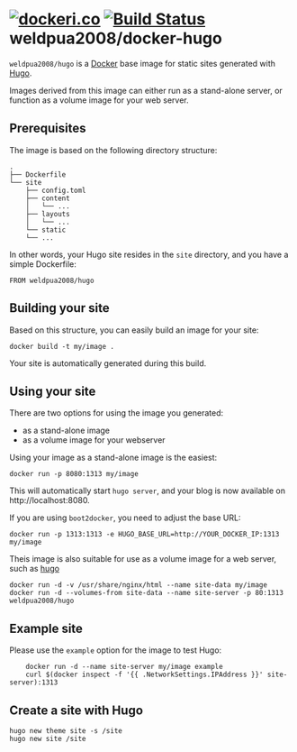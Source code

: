 [![dockeri.co](http://dockeri.co/image/weldpua2008/hugo)](https://hub.docker.com/r/weldpua2008/hugo/) [![Build Status](https://travis-ci.org/weldpua2008/docker-hugo.svg?branch=master)](https://travis-ci.org/weldpua2008/docker-hugo)
weldpua2008/docker-hugo
==============

`weldpua2008/hugo` is a [Docker](https://www.docker.io) base image for static sites generated with [Hugo](http://gohugo.io). 

Images derived from this image can either run as a stand-alone server, or function as a volume image for your web server. 

Prerequisites
-------------

The image is based on the following directory structure:

	.
	├── Dockerfile
	└── site
	    ├── config.toml
	    ├── content
	    │   └── ...
	    ├── layouts
	    │   └── ...
	    └── static
		└── ...

In other words, your Hugo site resides in the `site` directory, and you have a simple Dockerfile:

	FROM weldpua2008/hugo 


Building your site
------------------

Based on this structure, you can easily build an image for your site:

	docker build -t my/image .

Your site is automatically generated during this build. 


Using your site
---------------

There are two options for using the image you generated: 

- as a stand-alone image
- as a volume image for your webserver

Using your image as a stand-alone image is the easiest:

	docker run -p 8080:1313 my/image

This will automatically start `hugo server`, and your blog is now available on http://localhost:8080. 

If you are using `boot2docker`, you need to adjust the base URL: 

	docker run -p 1313:1313 -e HUGO_BASE_URL=http://YOUR_DOCKER_IP:1313 my/image

Theis image is also suitable for use as a volume image for a web server, such as [hugo](https://registry.hub.docker.com/weldpua2008/hugo/)

	docker run -d -v /usr/share/nginx/html --name site-data my/image
	docker run -d --volumes-from site-data --name site-server -p 80:1313 weldpua2008/hugo

Example site
--------

Please use the `example` option for the image to test Hugo:

    	docker run -d --name site-server my/image example
    	curl $(docker inspect -f '{{ .NetworkSettings.IPAddress }}' site-server):1313

Create a site with Hugo
--------


    hugo new theme site -s /site
    hugo new site /site


